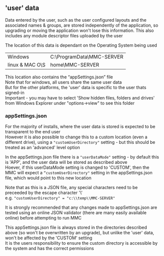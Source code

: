 ## 'user' data

Data entered by the user, such as the user configured layouts and the associated names & groups, are stored independently of the application, so upgrading or moving the application won't lose this information. This also includes any module descriptor files uploaded by the user

The location of this data is dependant on the Operating System being used

<table><tbody><tr><td>Windows</td><td>C:\ProgramData\MMC-SERVER</td></tr><tr><td>linux &amp; MAC O\S</td><td>home\MMC-SERVER</td></tr></tbody></table>

This location also contains the “appSettings.json” file  
Note that for windows, all users share the same user data  
But for the other platforms, the 'user' data is specific to the user thats signed-in  
Important - you may have to select 'Show hidden files, folders and drives' from Windows Explorer under "options->view" to see this folder

### appSettings.json

For the majority of installs, where the user data is stored is expected to be transparent to the end user  
However it is also possible to change this to a custom location (even a different drive), using a `"customUserDirectory"` setting - but this should be treated as an 'advanced' level option

In the appSettings.json file there is a `"userDataMode"` setting - by default this is 'APP', and the user data will be stored as described above  
Hoever, if this userDataMode setting is changed to 'CUSTOM', then the MMC will expect a `“customUserDirectory"` setting in the appSettings.json file, which would point to this new location

Note that as this is a JSON file, any special characters need to be preceeded by the escape character '\\'  
e.g. `"customUserDirectory" = "c:\\temp\\MMC-SERVER"`

It is strongly recommended that any changes made to appSettings.json are tested using an online JSON validator (there are many easily available online) before attempting to run MMC

This appSettings.json file is always stored in the directories described above (so won't be overwritten by an upgrade), but unlike the 'user' data, won't be affected by the 'CUSTOM' setting  
It is the users responsibility to ensure the custom directory is accessible by the system and has the correct permissions
